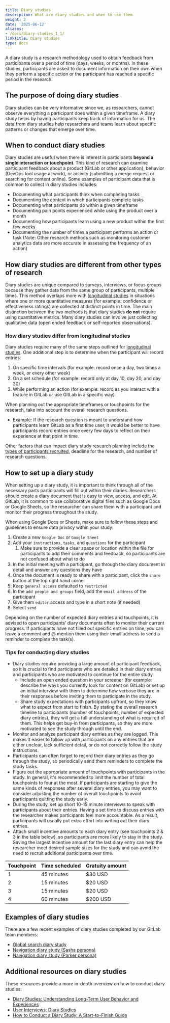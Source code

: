 ```yaml
---
title: Diary studies
description: What are diary studies and when to use them
weight: 2
date: '2025-06-12'
aliases:
- /docs/diary-studies_1_1/
linkTitle: Diary studies
type: docs
---
```


A diary study is a research methodology used to obtain feedback from participants over a period of time (days, weeks, or months). In these studies, participants are asked to document information on their own when they perform a specific action or the participant has reached a specific period in the research.

## The purpose of doing diary studies

Diary studies can be very informative since we, as researchers, cannot observe everything a participant does within a given timeframe. A diary study helps by having participants keep track of information for us. The data from diary studies help researchers and teams learn about specific patterns or changes that emerge over time.

## When to conduct diary studies

Diary studies are useful when there is interest in participants **beyond a single interaction or touchpoint**. This kind of research can examine participant feedback about a product (GitLab or other application), behavior (DevOps tool usage at work), or activity (submitting a merge request or searching for content online). Some examples of participant data that is common to collect in diary studies includes:

- Documenting what participants think when completing tasks
- Documenting the context in which participants complete tasks
- Documenting what participants do within a given timeframe
- Documenting pain points experienced while using the product over a month
- Documenting how participants learn using a new product within the first few weeks
- Documenting the number of times a participant performs an action or task (Note: Other research methods such as monitoring customer analytics data  are more accurate in assessing the frequency of an action)

## How diary studies are different from other types of research

Diary studies are unique compared to surveys, interviews, or focus groups because they gather data from the same group of participants, multiple times. This method overlaps more with [longitudinal studies](/handbook/product/ux/ux-research/longitudinal-studies/) in situations where one or more quantitative measures (for example: confidence or effectiveness ratings) are collected at distinct points in time. The main distinction between the two methods is that diary studies **do not** require using quantitative metrics. Many diary studies can involve just collecting qualitative data (open ended feedback or self-reported observations).

### How diary studies differ from longitudinal studies

Diary studies require many of the same steps outlined for [longitudinal studies](/handbook/product/ux/ux-research/longitudinal-studies/). One additional step is to determine when the participant will record entries:

1. On specific time intervals (for example: record once a day, two times a week, or every other week)
1. On a set schedule (for example: record only at day 10, day 20, and day 30)
1. While performing an action (for example: record as you interact with a feature in GitLab or use GitLab in a specific way)

When planning out the appropriate timeframes or touchpoints for the research, take into account the overall research questions.

- Example: If the research question is meant to understand how participants learn GitLab as a first time user, it would be better to have participants record entries once every few days to reflect on their experience at that point in time.

Other factors that can impact diary study research planning include the [types of participants recruited](/handbook/product/ux/ux-research/recruiting-participants/), deadline for the research, and number of research questions.

## How to set up a diary study

When setting up a diary study, it is important to think through all of the necessary parts participants will fill out within their diaries. Researchers should create a diary document that is easy to view, access, and edit. At GitLab, it is common to use collaborative digital files such as Google Docs or Google Sheets, so the researcher can share them with a participant and monitor their progress throughout the study.

When using Google Docs or Sheets, make sure to follow these steps and guidelines to ensure data privacy within your study:

1. Create a new `Google Doc` or `Google Sheet`
1. Add your `instructions`, `tasks`, and `questions` for the participant
    1. Make sure to provide a clear space or location within the file for participants to add their comments and feedback, so participants are not confused about what to do
1. In the initial meeting with a participant, go through the diary document in detail and answer any questions they have
1. Once the document is ready to share with a participant, click the `share` button at the top right hand corner
1. Keep `general access` defaulted to `restricted`
1. In the `add people and groups` field, add the `email address` of the participant
1. Give them `editor` access and type in a short note (if needed)
1. Select `send`

Depending on the number of expected diary entries and touchpoints, it is advised to open participants’ diary documents often to monitor their current progress. If participants have not filled out specific entries on time, you can leave a comment and @ mention them using their email address to send a reminder to complete the task(s).

### Tips for conducting diary studies

- Diary studies require providing a large amount of participant feedback, so it is crucial to find participants who are detailed in their diary entries and participants who are motivated to continue for the entire study.
  - Include an open ended question in your screener (for example: describe the ways you currently look for content on GitLab) or set up an initial interview with them to determine how verbose they are in their responses before inviting them to participate in the study.
  - Share study expectations with participants upfront, so they know what to expect from start to finish. By stating the overall research timeline to participants (number of touchpoints, number of expected diary entries), they will get a full understanding of what is required of them. This helps get buy-in from participants, so they are more motivated to see the study through until the end.
- Monitor and analyze participant diary entries as they are logged. This makes it easier to follow up with participants on any entries that are either unclear, lack sufficient detail, or do not correctly follow the study instructions.
- Participants can often forget to record their diary entries as they go through the study, so periodically send them reminders to complete the study tasks.
- Figure out the appropriate amount of touchpoints with participants in the study. In general, it's recommended to limit the number of total touchpoints to four at the most. If participants are starting to give the same kinds of responses after several diary entries, you may want to consider adjusting the number of overall touchpoints to avoid participants quitting the study early.
- During the study, set up short 10-15 minute interviews to speak with participants about their entries. Having a set time to discuss entries with the researcher makes participants feel more accountable. As a result, participants will usually put extra effort into writing out their diary entries.
- Attach small incentive amounts to each diary entry (see touchpoints 2 & 3 in the table below), so participants are more likely to stay in the study. Saving the largest incentive amount for the last diary entry can help the researcher meet desired sample sizes for the study and can avoid the need to recruit additional participants over time.

| Touchpoint | Time scheduled | Gratuity amount |
|------------|----------------|-----------------|
| 1          | 45 minutes     | $30 USD         |
| 2          | 15 minutes     | $20 USD         |
| 3          | 15 minutes     | $20 USD         |
| 4          | 60 minutes     | $200 USD        |

## Examples of diary studies

There are a few recent examples of diary studies completed by our GitLab team members:

- [Global search diary study](https://docs.google.com/presentation/d/1kqBZVWX46Ua-VxwkRiURA4dygp1kY4tqHkdO2x0X8dY/edit?usp=sharing)
- [Navigation diary study (Sasha persona)](https://docs.google.com/presentation/d/1i6Hh5yfRIb7sUFXFYCsFf196W5-yaF-aIjlgXXXJPPA/edit?usp=sharing)
- [Navigation diary study (Parker persona)](https://docs.google.com/presentation/d/1Pdw3qDiM4tjkTg3dLekH_5Xd-3sTxDH4OS67UGnkIZo/edit?usp=sharing)

## Additional resources on diary studies

These resources provide a more in-depth overview on how to conduct diary studies:

- [Diary Studies: Understanding Long-Term User Behavior and Experiences](https://www.nngroup.com/articles/diary-studies/)
- [User Interviews: Diary Studies](https://www.userinterviews.com/ux-research-field-guide-chapter/diary-studies)
- [How to Conduct a Diary Study: A Start-to-Finish Guide](https://dscout.com/people-nerds/diary-study-guide)
